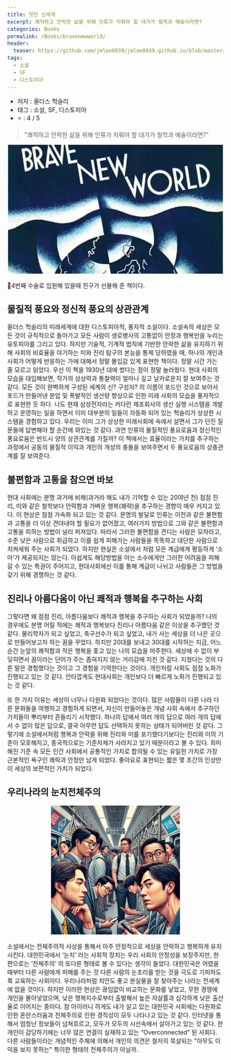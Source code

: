 ```yaml
---
title: 멋진 신세계
excerpt: 쾌적하고 안락한 삶을 위해 인류가 치뤄야 할 대가가 철학과 예술이라면?
categories: Books
permalink: /Books/bravenewworld/
header:
  teaser: https://github.com/jmlee8939/jmlee8939.github.io/blob/master/assets/images/books/all_the_beauty_in_the_world/sistina_cappella.png?raw=true
tags:
  - 소설
  - SF
  - 디스토피아
---
```


- 저자 : 올더스 헉슬리
- 태그 : 소설, SF, 디스토피아
-  ⭐️   : 4 / 5 

> "쾌적하고 안락한 삶을 위해 인류가 치뤄야 할 대가가 철학과 예술이라면?"

<p align="center">
<img src= "https://github.com/jmlee8939/jmlee8939.github.io/blob/master/assets/images/books/brave_new_world/brave_new_world_cover.png?raw=true" width = 500 height = 300>
</p>

4번째 수술로 입원해 있을때 친구가 선물해 준 책이다. 
## 물질적 풍요와 정신적 풍요의 상관관계

올더스 헉슬리의 미래세계에 대한 디스토피아적, 풍자적 소설이다. 소설속의 세상은 모든 것이 규칙적으로 돌아가고 모든 사람이 생로병사의 고통없이 안정과 행복만을 누리는 유토피아를 그리고 있다. 하지만 기술적, 기계적 법칙에 기반한 안락한 삶을 유지하기 위해 사회의 비효율을 야기하는 미와 진리 탐구의 본능을 통제 당하였을 때, 하나의 개인과 사회가 어떻게 반응하는 가에 대해서 정말 몰입감 있게 표현한 책이다. 정말 시간 가는 줄 모르고 읽었다. 우선 이 책을 1930년 대에 썼다는 점이 정말 놀라웠다. 현대 사회의 모습을 대입해보면, 작가의 상상력과 통찰력이 얼마나 깊고 날카로운지 잘 보여주는 것 같다. 모든 것이 완벽하게 구성된 세계의 신? 구성자? 의 이름이 포드인 것으로 보아서 포드가 만들어낸 분업 및 폭발적인 생산량 향상으로 인한 미래 사회의 모습을 풍자적으로 표현한 듯 하다. 나도 현재 삼성전자라는 커다란 제조회사의 생산 실행 시스템을 개발하고 운영하는 일을 하면서 이미 대부분의 일들이 자동화 되어 있는 헉슬리가 상상한 시스템을 경험하고 있다. 우리는 이미 그가 상상한 미래사회에 속에서 살면서 그가 던진 질문들에 답변해야 할 순간에 와있는 것 같다. 과연 인류의 물질적인 풍요로움과 정신적인 풍요로움은 반드시 양의 상관관계를 가질까? 이 책에서는 효율이라는 가치를 추구하는 과정에서 공동의 물질적 이익과 개인의 개성의 충돌을 보여주면서 두 풍요로움의 상충관계를 잘 보여준다. 

## 불편함과 고통을 참으면 바보

현대 사회에는 분명 과거에 비해(과거라 해도 내가 기억할 수 있는 20여년 전) 점점 진리, 미와 같은 철학보다 안락함과 가벼운 행복(쾌락)을 추구하는 경향이 매우 커지고 있다. 이 현상은 점점 가속화 되고 있는 것 같다. 문명의 발달로 인류는 이전과 같은 불편함과 고통을 더 이상 견뎌내야 할 필요가 없어졌고, 여러가지 방법으로 그와 같은 불편함과 고통을 피하는 방법이 널리 퍼져있다. 따라서 그러한 불편함을 견디는 사람은 모자라고, 수준 낮은 사람으로 취급하고 이를 쉽게 피해가는 사람들을 똑똑하고 대단한 사람으로 치켜세워 주는 사회가 되었다. 하지만 현실은 소설에서 처럼 모든 계급에게 평등하게 ‘소마’가 제공되지는 않는다. 아쉽게도 해당방법을 아는 소수에게만 그러한 어려움을 피해갈 수 있는 특권이 주어지고, 현대사회에선 이를 통해 계급이 나뉘고 사람들은 그 방법을 갖기 위해 경쟁하는 것 같다.

## 진리나 아름다움이 아닌 쾌적과 행복을 추구하는 사회

그렇다면 왜 점점 진리, 아름다움보다 쾌적과 행복을 추구하는 사회가 되었을까? 나의 경우에도 분명 어릴 적에는 쾌적과 행복보다 진리나 아름다움 같은 이상을 추구했던 것 같다. 물리학자가 되고 싶었고, 축구선수가 되고 싶었고, 내가 사는 세상을 더 나은 곳으로 만들어보고자 하는 꿈을 꾸었다. 하지만 20대를 보내고 30대를 시작하는 지금, 어느 순간 눈앞의 쾌적함과 작은 행복을 좇고 있는 나의 모습을 마주한다. 세상에 수 없이 부딪히면서 꿈이라는 단어가 주는 좁혀지지 않는 거리감에 지친 것 같다. 지쳤다는 것의 다른 말은 경험했다는 것이고 그 경험을 기억한다는 것이다. 개인처럼 사회도 점점 노화가 진행되고 있는 것 같다. 안타깝게도 현대사회는 개인보다 더 빠르게 노화가 진행되고 있는 것 같다. 

또 한 가지 이유는 세상이 너무나 다원화 되었다는 것이다. 많은 사람들이 다른 나라 다른 문화들을 여행하고 경험하게 되면서, 자신이 만들어놓은 개념 사회 속에서 추구하던 가치들이 뿌리부터 흔들리기 시작했다. 하나의 답에서 여러 개의 답으로 여러 개의 답에서 수 없이 많은 답으로, 결국 아무런 답도 선택하지 못하는 상태가 되어버린 것 같다. 그렇기에 소설에서처럼 행복과 안락을 위해 진리와 미를 포기했다기보다는 진리와 미의 기준이 모호해지고, 종국적으로는 기준자체가 사라지고 있기 때문이라고 볼 수 있다. 희미해진 기준 속 모든 인간 사회에서 공통적인 가치로 합의될 수 있는 유일한 가치로 가장 근본적인 욕구인 쾌락과 안정만 남게 되었다. 좋아요로 표현되는 짧은 몇 초간의 인상만이 세상의 보편적인 가치가 되었다. 

## 우리나라의 눈치전체주의

<p align="center">
<img src= "https://github.com/jmlee8939/jmlee8939.github.io/blob/master/assets/images/books/brave_new_world/korea_society.png?raw=true" width = 300 height = 300>
</p>


소설에서는 전체주의적 사상을 통해서 아주 안정적으로 세상을 안락하고 행복하게 유지시킨다. 대한민국에서 ‘눈치’ 라는 사회적 장치는 우리 사회의 안정성을 보장주지만, 한편으로는 ‘전체주의’ 의 또다른 형태로 볼 수 있다는 생각이 들었다. 대한민국은 어렸을 때부터 다른 사람에게 피해를 주는 것 다른 사람의 눈초리를 받는 것을 극도로 기피하도록 교육하는 사회이다. 우리나라처럼 치안도 좋고 분실물을 잘 찾아주는 나라는 전세계에 없을 것이다. 하지만 이러한 현상은 끊임없이 비교하는 문화를 낳았고, 무한 경쟁에 개인을 몰아넣었으며, 낮은 행복지수로부터 출발해서 높은 자살률과 심각하게 낮은 출산율로 이어지는 중이다. 참 아이러니 하게도 내가 살고 있는 대한민국 사회에는 다원화로 인한 혼란스러움과 전체주의로 인한 경직성이 모두 나타나고 있는 것 같다. 인터넷을 통해서 엄청난 정보들이 넘쳐흐르고, 모두가 모두의 시선속에서 살아가고 있는 것 같다. 한 개인이 감당하기에는 너무 많은 연결이 실재하고 있는 “Overconnected” 된 사회다. 다른 사람들이라는 개념적인 주체에 의해서 개인의 의견은 철저히 묵살되는 "아무도 이익을 보지 못하는" 특이한 형태의 전체주의가 아닐까. 







